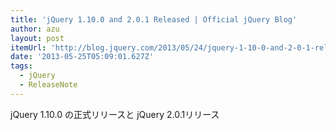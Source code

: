 ```yaml
---
title: 'jQuery 1.10.0 and 2.0.1 Released | Official jQuery Blog'
author: azu
layout: post
itemUrl: 'http://blog.jquery.com/2013/05/24/jquery-1-10-0-and-2-0-1-released/'
date: '2013-05-25T05:09:01.627Z'
tags:
  - jQuery
  - ReleaseNote
---
```

jQuery 1.10.0 の正式リリースと
jQuery 2.0.1リリース
